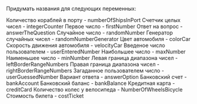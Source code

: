 Придумать названия для следующих переменных:

Количество кораблей в порту  -  numberOfShipsInPort
Счетчик целых чисел  -  integerCounter
Первое число  -  firstNumber
Ответ на вопрос  -  answerTheQuestion
Случайное число  -  randomNumber
Генератор случайных чисел  -  randomNumberGenerator
Цвет автомобиля  -  colorCar
Скорость движения автомобиля  -  velocityCar
Введеное число пользователем  -  userEnteredNumber
Наибольшее число  -  maxNumber
Наименьшее число  -  minNumber
Левая граница диапазона чисел  -  leftBorderRangeNumbers
Правая граница диапазона чисел  -  rightBorderRangeNumbers
Загаданное пользователем число  -  userGuessedNumber
Вариант ответа  -  answerOption
Банковский счет  -  bankAccount
Банковский баланс  -  bankBalance
Кредитная карта  -  creditCard
Количество колес у велосипеда  -  NumberOfWheelsBicycle
Стоимость билета  -  costTicket
